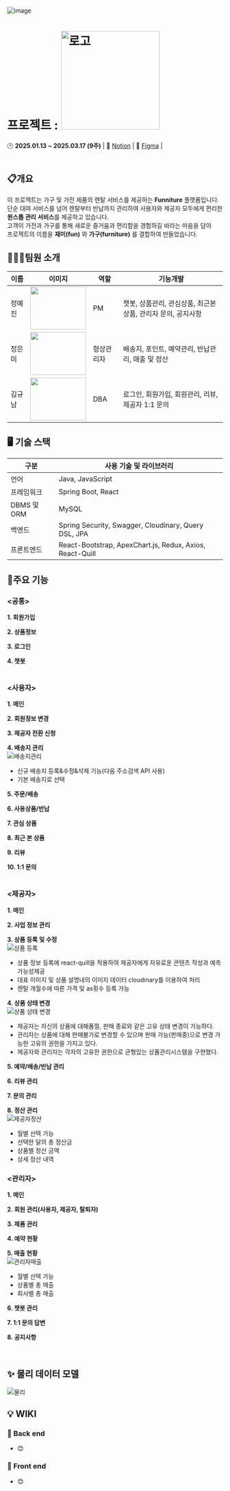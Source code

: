 
![image](https://github.com/user-attachments/assets/a37e3b69-4c2d-4cff-9f62-1230b8891e70)
<br/>

# **프로젝트 : <span align="flex-start"><img src="https://github.com/user-attachments/assets/de1c42b1-253c-4ea2-b67c-2d1a9a101bf2" alt="로고" width="230px" hegih="150px"></span>**
<spqn>🕒 **2025.01.13 ~ 2025.03.17 (9주)**</span>
| 📃 [Notion](https://www.notion.so/ohgiraffers/Funniture-a20b3bd6541044bb92633168355e984d) | 🎨 [Figma](https://www.figma.com/design/LerWvqtQYoZsDC5apYe5R4/Funniture?node-id=0-1&p=f&t=H87Z57FzWKf1Kxf2-0) | 
<br/>
<br/>

## 📋개요
이 프로젝트는 가구 및 가전 제품의 렌탈 서비스를 제공하는 **Funniture** 플랫폼입니다.<br/>
단순 대여 서비스를 넘어 렌탈부터 반납까지 관리하여 사용자와 제공자 모두에게 편리한 **원스톱 관리 서비스**를 제공하고 있습니다.<br/>
고객이 가전과 가구를 통해 새로운 즐거움과 편리함을 경험하길 바라는 마음을 담아 <br/>
프로젝트의 이름을 **재미(fun)** 와 **가구(furniture)** 를 결합하여 만들었습니다.<br/>

## 👨‍👧‍👧팀원 소개

| 이름     | 이미지                                                                 | 역할     | 기능개발                                                        |
|----------|-----------------------------------------------------------------------|----------|-----------------------------------------------------------------|
| 정예진   | <img src="https://github.com/user-attachments/assets/a9a3ca81-96a4-4fb2-b108-f01a7551f011" width="130" height="100"> | PM       | 챗봇, 상품관리, 관심상품, 최근본상품, 관리자 문의, 공지사항 |
| 정은미   | <img src="https://github.com/user-attachments/assets/b237ab0e-2221-4811-8f4d-6407a88f408e" width="130" height="100"> | 형상관리자 | 배송지, 포인트, 예약관리, 반납관리, 매출 및 정산 |
| 김규남   | <img src="https://github.com/user-attachments/assets/b26bacbc-7dd4-4798-a365-5c1e1386ecf6" width="130" height="100"> | DBA      | 로그인, 회원가입, 회원관리, 리뷰, 제공자 1:1 문의 |

## 🖥 기술 스택

| 구분                 | 사용 기술 및 라이브러리          |
| -------------------- | ------------------------------- |
| 언어                 |  Java, JavaScript               |
| 프레임워크             | Spring Boot, React            |
| DBMS 및 ORM         |  MySQL                           |
| 백엔드    | Spring Security, Swagger, Cloudinary, Query DSL, JPA  |
| 프론트엔드    | React-Bootstrap, ApexChart.js, Redux, Axios, React-Quill |

## 🌟주요 기능

### <공통>
**1. 회원가입**<br/>

**2. 상품정보**<br/>

**3. 로그인**<br/>

**4. 챗봇**<br/>
<br/>

### <사용자>
**1. 메인**<br/>

**2. 회원정보 변경**<br/>

**3. 제공자 전환 신청**<br/>

**4. 배송지 관리**<br/>
![배송지관리](https://github.com/user-attachments/assets/a352f088-10a8-4695-8c84-87a5b67c780b)

- 신규 배송지 등록&수정&삭제 기능(다음 주소검색 API 사용)
- 기본 배송지로 선택

**5. 주문/배송**<br/>

**6. 사용상품/반납**<br/>

**7. 관심 상품**<br/>

**8. 최근 본 상품**<br/>

**9. 리뷰**<br/>

**10. 1:1 문의**<br/>
<br/>

### <제공자>
**1. 메인**<br/>

**2. 사업 정보 관리**<br/>

**3. 상품 등록 및 수정**<br/>
![상품 등록](https://github.com/user-attachments/assets/30a00017-878a-432d-a128-b46de91034ca)

- 상품 정보 등록에 react-quill을 적용하여 제공자에게 자유로운 콘텐츠 작성과 예측 가능성제공
- 대표 이미지 및 상품 설명내의 이미지 데이터 cloudinary를 이용하여 처리
- 렌탈 개월수에 따른 가격 및 as횟수 등록 가능

**4. 상품 상태 변경**<br/>
![상품 상태 변경](https://github.com/user-attachments/assets/80d3b4c5-85bb-4729-9149-f03a98747a52)

- 제공자는 자신의 상품에 대해품절, 판매 종료와 같은 고유 상태 변경이 가능하다.
- 관리자는 상품에 대해 판매불가로 변경할 수 있으며 판매 가능(판매중)으로 변경 가능한 고유의 권한을 가지고 있다.
- 제공자와 관리자는 각자의 고유한 권한으로 균형있는 상품관리시스템을 구현했다.

**5. 예약/배송/반납 관리**<br/>

**6. 리뷰 관리**<br/>

**7. 문의 관리**<br/>

**8. 정산 관리**<br/>
![제공자정산](https://github.com/user-attachments/assets/7ceeb1c1-c45b-43cc-ad83-b4d7fd0bdcfe)

- 월별 선택 가능
- 선택한 달의 총 정산금
- 상품별 정산 금액
- 상세 정산 내역

### <관리자>
**1. 메인**<br/>

**2. 회원 관리(사용자, 제공자, 탈퇴자)** <br/>

**3. 제품 관리**<br/>

**4. 예약 현황**<br/>

**5. 매출 현황**<br/>
![관리자매출](https://github.com/user-attachments/assets/32304d93-135d-436e-98eb-d7823b0a6d40)

- 월별 선택 가능
- 상품별 총 매출 
- 회사별 총 매출

**6. 챗봇 관리**<br/>

**7. 1:1 문의 답변**<br/>

**8. 공지사항**<br/>

<br/>







## ✨ 물리 데이터 모델
![물리](https://github.com/user-attachments/assets/2eb97a27-ca81-40df-8b08-e1547827d44f)



## 💡 WIKI

### 📙 Back end

  - 😊[](https://github.com/)


 ### 📘 Front end
  - 😊[](https://github.com/)



<br/>
<br/>
